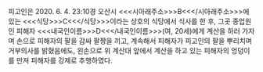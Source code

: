 피고인은 2020. 6. 4. 23:10경 오산시 <<<시아래주소>>>B<<</시아래주소>>>에 있는 <<<식당>>>C<<</식당>>>이라는 상호의 식당에서 식사를 한 후, 그곳 종업원인 피해자 <<<내국인이름>>>D<<</내국인이름>>>(여, 20세)에게 계산을 하러 가자며 손으로 피해자의 팔을 감싸 팔짱을 끼고, 계속해서 피해자가 피고인의 팔을 뿌리치며 거부의사를 밝혔음에도, 왼손으로 위 계산대 앞에서 계산을 하고 있는 피해자의 엉덩이를 만져 피해자를 강제로 추행하였다.
